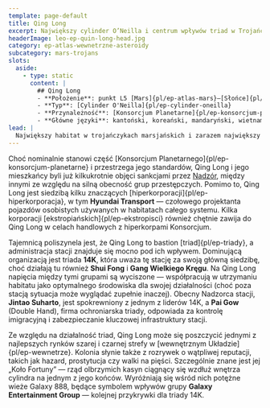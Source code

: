 ```yaml
---
template: page-default
title: Qing Long
excerpt: Największy cylinder O’Neilla i centrum wpływów triad w Trojańczykach Marsjańskich
headerImage: leo-ep-quin-long-head.jpg
category: ep-atlas-wewnetrzne-asteroidy
subcategory: mars-trojans
slots:
  aside:
    - type: static
      content: |
        ## Qing Long
        - **Położenie**: punkt L5 [Mars]{pl/ep-atlas-mars}–[Słońce]{pl/ep-atlas-slonce}
        - **Typ**: [Cylinder O'Neilla]{pl/ep-cylinder-oneilla}
        - **Przynależność**: [Konsorcjum Planetarne]{pl/ep-konsorcjum-planetarne}/[Triady]{pl/ep-triady}
        - **Główne języki**: kantoński, koreański, mandaryński, wietnamski
lead: |
  Największy habitat w trojańczykach marsjańskich i zarazem największy [cylinder O'Neilla]{pl/ep-cylinder-oneilla} w całym Układzie Słonecznym, „Błękitny Smok” (Qing Long) liczy dwa miliony mieszkańców i cechuje się silnym wpływem kultury chińskiej, choć obecne są tu również liczne grupy wietnamskie, koreańskie i z innych krajów Azji Południowo-Wschodniej. 
---
```

Choć nominalnie stanowi część [Konsorcjum Planetarnego]{pl/ep-konsorcjum-planetarne} i przestrzega jego standardów, Qing Long i jego mieszkańcy byli już kilkukrotnie objęci sankcjami przez [Nadzór](#), między innymi ze względu na silną obecność grup przestępczych. Pomimo to, Qing Long jest siedzibą kilku znaczących [hiperkorporacji]{pl/ep-hiperkorporacja}, w tym **Hyundai Transport** — czołowego projektanta pojazdów osobistych używanych w habitatach całego systemu. Kilka korporacji [ekstropiańskich]{pl/ep-ekstropisci} również chętnie zawija do Qing Long w celach handlowych z hiperkorpami Konsorcjum.

Tajemnicą poliszynela jest, że Qing Long to bastion [triad]{pl/ep-triady}, a administracja stacji znajduje się mocno pod ich wpływem. Dominującą organizacją jest triada **14K**, która uważa tę stację za swoją główną siedzibę, choć działają tu również **Shui Fong** i **Gang Wielkiego Kręgu**. Na Qing Long napięcia między tymi grupami są wyciszone — współpracują w utrzymaniu habitatu jako optymalnego środowiska dla swojej działalności (choć poza stacją sytuacja może wyglądać zupełnie inaczej). Obecny Nadzorca stacji, **Jintao Suharto**, jest spokrewniony z jednym z liderów 14K, a **Pai Gow** (Double Hand), firma ochroniarska triady, odpowiada za kontrolę imigracyjną i zabezpieczanie kluczowej infrastruktury stacji.

Ze względu na działalność triad, Qing Long może się poszczycić jednymi z najlepszych rynków szarej i czarnej strefy w [wewnętrznym Układzie]{pl/ep-wewnetrze}. Kolonia słynie także z rozrywek o wątpliwej reputacji, takich jak hazard, prostytucja czy walki na pięści. Szczególnie znane jest jej „Koło Fortuny” — rząd olbrzymich kasyn ciągnący się wzdłuż wnętrza cylindra na jednym z jego końców. Wyróżniają się wśród nich potężne wieże Galaxy 888, będące symbolem wpływów grupy **Galaxy Entertainment Group** — kolejnej przykrywki dla triady 14K.